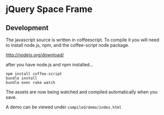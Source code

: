 # jQuery Space Frame

## Development

The javascript source is written in coffeescript.  To compile it you will need
to install node.js, npm, and the coffee-script node package.

http://nodejs.org/download/

after you have node.js and npm installed...

```
npm install coffee-script
bundle install
bundle exec rake watch
```

The assets are now being watched and compiled automatically when you save.

A demo can be viewed under `compiled/demo/index.html`

